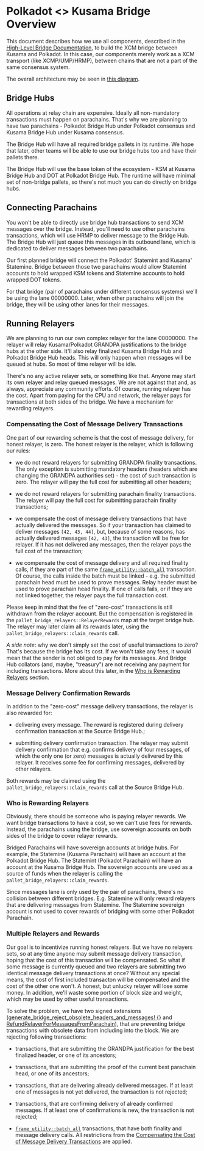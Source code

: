 # Polkadot <> Kusama Bridge Overview

This document describes how we use all components, described in the [High-Level Bridge Documentation](./high-level-overview.md),
to build the XCM bridge between Kusama and Polkadot. In this case, our components merely work as a XCM transport
(like XCMP/UMP/HRMP), between chains that are not a part of the same consensus system.

The overall architecture may be seen in [this diagram](./polkadot-kusama-bridge.html).

## Bridge Hubs

All operations at relay chain are expensive. Ideally all non-mandatory transactions must happen on parachains.
That's why we are planning to have two parachains - Polkadot Bridge Hub under Polkadot consensus and Kusama
Bridge Hub under Kusama consensus.

The Bridge Hub will have all required bridge pallets in its runtime. We hope that later, other teams will be able to
use our bridge hubs too and have their pallets there.

The Bridge Hub will use the base token of the ecosystem - KSM at Kusama Bridge Hub and DOT at Polkadot Bridge Hub.
The runtime will have minimal set of non-bridge pallets, so there's not much you can do directly on bridge hubs.

## Connecting Parachains

You won't be able to directly use bridge hub transactions to send XCM messages over the bridge. Instead, you'll need
to use other parachains transactions, which will use HRMP to deliver message to the Bridge Hub. The Bridge Hub will
just queue this messages in its outbound lane, which is dedicated to deliver messages between two parachains.

Our first planned bridge will connect the Polkadot' Statemint and Kusama' Statemine. Bridge between those two
parachains would allow Statemint accounts to hold wrapped KSM tokens and Statemine accounts to hold wrapped DOT
tokens.

For that bridge (pair of parachains under different consensus systems) we'll be using the lane 00000000. Later,
when other parachains will join the bridge, they will be using other lanes for their messages.

## Running Relayers

We are planning to run our own complex relayer for the lane 00000000. The relayer will relay Kusama/Polkadot GRANDPA
justifications to the bridge hubs at the other side. It'll also relay finalized Kusama Bridge Hub and Polkadot Bridge
Hub heads. This will only happen when messages will be queued at hubs. So most of time relayer will be idle.

There's no any active relayer sets, or something like that. Anyone may start its own relayer and relay queued messages.
We are not against that and, as always, appreciate any community efforts. Of course, running relayer has the cost.
Apart from paying for the CPU and network, the relayer pays for transactions at both sides of the bridge. We have
a mechanism for rewarding relayers.

### Compensating the Cost of Message Delivery Transactions

One part of our rewarding scheme is that the cost of message delivery, for honest relayer, is zero. The honest relayer
is the relayer, which is following our rules:

- we do not reward relayers for submitting GRANDPA finality transactions. The only exception is submitting mandatory
  headers (headers which are changing the GRANDPA authorities set) - the cost of such transaction is zero. The relayer
  will pay the full cost for submitting all other headers;

- we do not reward relayers for submitting parachain finality transactions. The relayer will pay the full cost for
  submitting parachain finality transactions;

- we compensate the cost of message delivery transactions that have actually delivered the messages. So if your
  transaction has claimed to deliver messages `[42, 43, 44]`, but, because of some reasons, has actually delivered
  messages `[42, 43]`, the transaction will be free for relayer. If it has not delivered any messages, then
  the relayer pays the full cost of the transaction;

- we compensate the cost of message delivery and all required finality calls, if they are part of the same
  [`frame_utility::batch_all`](https://github.com/paritytech/substrate/blob/891d6a5c870ab88521183facafc811a203bb6541/frame/utility/src/lib.rs#L326)
  transaction. Of course, the calls inside the batch must be linked - e.g. the submitted parachain head must be used
  to prove messages. Relay header must be used to prove parachain head finality. If one of calls fails, or if they
  are not linked together, the relayer pays the full transaction cost.

Please keep in mind that the fee of "zero-cost" transactions is still withdrawn from the relayer account. But the
compensation is registered in the `pallet_bridge_relayers::RelayerRewards` map at the target bridge hub. The relayer
may later claim all its rewards later, using the `pallet_bridge_relayers::claim_rewards` call.

*A side note*: why we don't simply set the cost of useful transactions to zero? That's because the bridge has its cost.
If we won't take any fees, it would mean that the sender is not obliged to pay for its messages. And Bridge Hub
collators (and, maybe, "treasury") are not receiving any payment for including transactions. More about this later,
in the [Who is Rewarding Relayers](#who-is-rewarding-relayers) section.

### Message Delivery Confirmation Rewards

In addition to the "zero-cost" message delivery transactions, the relayer is also rewarded for:

- delivering every message. The reward is registered during delivery confirmation transaction at the Source Bridge
  Hub.;

- submitting delivery confirmation transaction. The relayer may submit delivery confirmation that e.g. confirms
  delivery of four messages, of which the only one (or zero) messages is actually delivered by this relayer. It
  receives some fee for confirming messages, delivered by other relayers.

Both rewards may be claimed using the `pallet_bridge_relayers::claim_rewards` call at the Source Bridge Hub.

### Who is Rewarding Relayers

Obviously, there should be someone who is paying relayer rewards. We want bridge transactions to have a cost, so we
can't use fees for rewards. Instead, the parachains using the bridge, use sovereign accounts on both sides
of the bridge to cover relayer rewards.

Bridged Parachains will have sovereign accounts at bridge hubs. For example, the Statemine (Kusama Parachain) will
have an account at the Polkadot Bridge Hub. The Statemint (Polkadot Parachain) will have an account at the Kusama
Bridge Hub. The sovereign accounts are used as a source of funds when the relayer is calling the
`pallet_bridge_relayers::claim_rewards`.

Since messages lane is only used by the pair of parachains, there's no collision between different bridges. E.g.
Statemine will only reward relayers that are delivering messages from Statemine. The Statemine sovereign account
is not used to cover rewards of bridging with some other Polkadot Parachain.

### Multiple Relayers and Rewards

Our goal is to incentivize running honest relayers. But we have no relayers sets, so at any time anyone may submit
message delivery transaction, hoping that the cost of this transaction will be compensated. So what if some message is
currently queued and two relayers are submitting two identical message delivery transactions at once? Without any
special means, the cost of first included transacton will be compensated and the cost of the other one won't. A honest,
but unlucky relayer will lose some money. In addition, we'll waste some portion of block size and weight, which
may be used by other useful transactions.

To solve the problem, we have two signed extensions ([generate_bridge_reject_obsolete_headers_and_messages! {}](../bin/runtime-common/src/lib.rs)
and [RefundRelayerForMessagesFromParachain](../bin/runtime-common/src/refund_relayer_extension.rs)), that are
preventing bridge transactions with obsolete data from including into the block. We are rejecting following
transactions:

- transactions, that are submitting the GRANDPA justification for the best finalized header, or one of its ancestors;

- transactions, that are submitting the proof of the current best parachain head, or one of its ancestors;

- transactions, that are delivering already delivered messages. If at least one of messages is not yet delivered,
  the transaction is not rejected;

- transactions, that are confirming delivery of already confirmed messages. If at least one of confirmations is new,
  the transaction is not rejected;

- [`frame_utility::batch_all`](https://github.com/paritytech/substrate/blob/891d6a5c870ab88521183facafc811a203bb6541/frame/utility/src/lib.rs#L326)
  transactions, that have both finality and message delivery calls. All restrictions from the
  [Compensating the Cost of Message Delivery Transactions](#compensating-the-cost-of-message-delivery-transactions)
  are applied.
